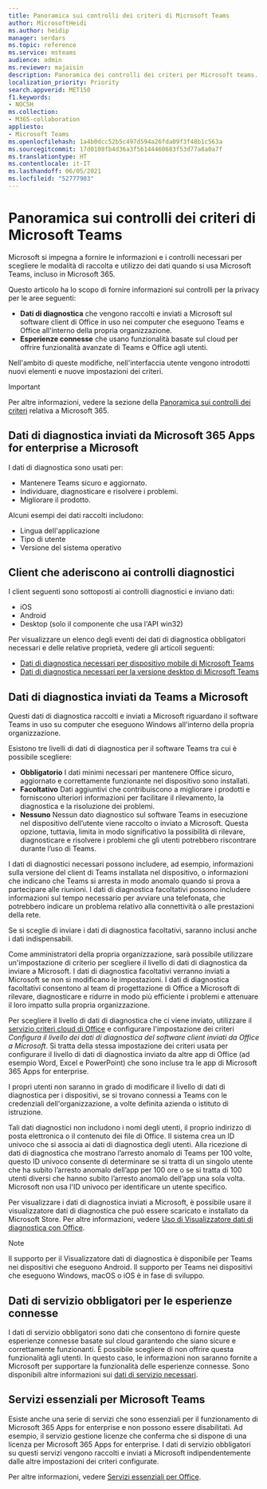 ```yaml
---
title: Panoramica sui controlli dei criteri di Microsoft Teams
author: MicrosoftHeidi
ms.author: heidip
manager: serdars
ms.topic: reference
ms.service: msteams
audience: admin
ms.reviewer: majaisin
description: Panoramica dei controlli dei criteri per Microsoft teams.
localization_priority: Priority
search.appverid: MET150
f1.keywords:
- NOCSH
ms.collection:
- M365-collaboration
appliesto:
- Microsoft Teams
ms.openlocfilehash: 1a4b0dcc52b5c497d594a26fda09f3f48b1c563a
ms.sourcegitcommit: 17d0108fb4d36a3f56144460683f53d77a8a0a7f
ms.translationtype: HT
ms.contentlocale: it-IT
ms.lasthandoff: 06/05/2021
ms.locfileid: "52777903"
---
```

# <a name="policy-control-overview-for-microsoft-teams"></a>Panoramica sui controlli dei criteri di Microsoft Teams

Microsoft si impegna a fornire le informazioni e i controlli necessari per scegliere le modalità di raccolta e utilizzo dei dati quando si usa Microsoft Teams, incluso in Microsoft 365.

Questo articolo ha lo scopo di fornire informazioni sui controlli per la privacy per le aree seguenti:

- **Dati di diagnostica** che vengono raccolti e inviati a Microsoft sul software client di Office in uso nei computer che eseguono Teams e Office all'interno della propria organizzazione.
- **Esperienze connesse** che usano funzionalità basate sul cloud per offrire funzionalità avanzate di Teams e Office agli utenti.

Nell'ambito di queste modifiche, nell'interfaccia utente vengono introdotti nuovi elementi e nuove impostazioni dei criteri.

> [!IMPORTANT]
> Per altre informazioni, vedere la sezione della [Panoramica sui controlli dei criteri](/deployoffice/privacy/overview-privacy-controls) relativa a Microsoft 365.

## <a name="diagnostic-data-sent-from-microsoft-365-apps-for-enterprise-to-microsoft"></a>Dati di diagnostica inviati da Microsoft 365 Apps for enterprise a Microsoft

I dati di diagnostica sono usati per:

- Mantenere Teams sicuro e aggiornato.
- Individuare, diagnosticare e risolvere i problemi.
- Migliorare il prodotto.

Alcuni esempi dei dati raccolti includono:

- Lingua dell'applicazione
- Tipo di utente
- Versione del sistema operativo

## <a name="clients-that-adhere-to-diagnostic-controls"></a>Client che aderiscono ai controlli diagnostici

I client seguenti sono sottoposti ai controlli diagnostici e inviano dati:

- iOS
- Android
- Desktop (solo il componente che usa l'API win32)

Per visualizzare un elenco degli eventi dei dati di diagnostica obbligatori necessari e delle relative proprietà, vedere gli articoli seguenti:

- [Dati di diagnostica necessari per dispositivo mobile di Microsoft Teams](policy-control-diagnostic-data-mobile.md)
- [Dati di diagnostica necessari per la versione desktop di Microsoft Teams](policy-control-diagnostic-data-desktop.md)

## <a name="diagnostic-data-sent-from-the-teams-app-to-microsoft"></a>Dati di diagnostica inviati da Teams a Microsoft

Questi dati di diagnostica raccolti e inviati a Microsoft riguardano il software Teams in uso su computer che eseguono Windows all'interno della propria organizzazione.

Esistono tre livelli di dati di diagnostica per il software Teams tra cui è possibile scegliere:

- **Obbligatorio** I dati minimi necessari per mantenere Office sicuro, aggiornato e correttamente funzionante nel dispositivo sono installati. 
- **Facoltativo** Dati aggiuntivi che contribuiscono a migliorare i prodotti e forniscono ulteriori informazioni per facilitare il rilevamento, la diagnostica e la risoluzione dei problemi.
- **Nessuno** Nessun dato diagnostico sul software Teams in esecuzione nel dispositivo dell’utente viene raccolto o inviato a Microsoft. Questa opzione, tuttavia, limita in modo significativo la possibilità di rilevare, diagnosticare e risolvere i problemi che gli utenti potrebbero riscontrare durante l’uso di Teams.

I dati di diagnostici necessari possono includere, ad esempio, informazioni sulla versione del client di Teams installata nel dispositivo, o informazioni che indicano che Teams si arresta in modo anomalo quando si prova a partecipare alle riunioni. I dati di diagnostica facoltativi possono includere informazioni sul tempo necessario per avviare una telefonata, che potrebbero indicare un problema relativo alla connettività o alle prestazioni della rete.

Se si sceglie di inviare i dati di diagnostica facoltativi, saranno inclusi anche i dati indispensabili.

Come amministratori della propria organizzazione, sarà possibile utilizzare un'impostazione di criterio per scegliere il livello di dati di diagnostica da inviare a Microsoft. I dati di diagnostica facoltativi verranno inviati a Microsoft se non si modificano le impostazioni. I dati di diagnostica facoltativi consentono al team di progettazione di Office a Microsoft di rilevare, diagnosticare e ridurre in modo più efficiente i problemi e attenuare il loro impatto sulla propria organizzazione. 

Per scegliere il livello di dati di diagnostica che ci viene inviato, utilizzare il [servizio criteri cloud di Office](/deployoffice/overview-office-cloud-policy-service) e configurare l'impostazione dei criteri *Configura il livello dei dati di diagnostica del software client inviati da Office a Microsoft*. Si tratta della stessa impostazione dei criteri usata per configurare il livello di dati di diagnostica inviato da altre app di Office (ad esempio Word, Excel e PowerPoint) che sono incluse tra le app di Microsoft 365 Apps for enterprise.

I propri utenti non saranno in grado di modificare il livello di dati di diagnostica per i dispositivi, se si trovano connessi a Teams con le credenziali dell'organizzazione, a volte definita azienda o istituto di istruzione.

Tali dati diagnostici non includono i nomi degli utenti, il proprio indirizzo di posta elettronica o il contenuto dei file di Office. Il sistema crea un ID univoco che si associa ai dati di diagnostica degli utenti. Alla ricezione di dati di diagnostica che mostrano l’arresto anomalo di Teams per 100 volte, questo ID univoco consente di determinare se si tratta di un singolo utente che ha subito l’arresto anomalo dell’app per 100 ore o se si tratta di 100 utenti diversi che hanno subito l’arresto anomalo dell’app una sola volta. Microsoft non usa l'ID univoco per identificare un utente specifico.

Per visualizzare i dati di diagnostica inviati a Microsoft, è possibile usare il visualizzatore dati di diagnostica che può essere scaricato e installato da Microsoft Store. Per altre informazioni, vedere [Uso di Visualizzatore dati di diagnostica con Office](https://support.microsoft.com/topic/cf761ce9-d805-4c60-a339-4e07f3182855).

> [!NOTE]
> Il supporto per il Visualizzatore dati di diagnostica è disponibile per Teams nei dispositivi che eseguono Android. Il supporto per Teams nei dispositivi che eseguono Windows, macOS o iOS è in fase di sviluppo.

## <a name="required-service-data-for-connected-experiences"></a>Dati di servizio obbligatori per le esperienze connesse

I dati di servizio obbligatori sono dati che consentono di fornire queste esperienze connesse basate sul cloud garantendo che siano sicure e correttamente funzionanti. È possibile scegliere di non offrire questa funzionalità agli utenti. In questo caso, le informazioni non saranno fornite a Microsoft per supportare la funzionalità delle esperienze connesse. Sono disponibili altre informazioni sui [dati di servizio necessari](/deployoffice/privacy/required-service-data).

## <a name="essential-services-for-microsoft-teams"></a>Servizi essenziali per Microsoft Teams

Esiste anche una serie di servizi che sono essenziali per il funzionamento di Microsoft 365 Apps for enterprise e non possono essere disabilitati. Ad esempio, il servizio gestione licenze che conferma che si dispone di una licenza per Microsoft 365 Apps for enterprise. I dati di servizio obbligatori su questi servizi vengono raccolti e inviati a Microsoft indipendentemente dalle altre impostazioni dei criteri configurate.

Per altre informazioni, vedere [Servizi essenziali per Office](/deployoffice/privacy/essential-services).
